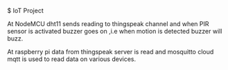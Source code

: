 $ IoT Project

At NodeMCU dht11 sends reading to thingspeak channel and when PIR sensor is activated buzzer goes on ,i.e when motion is detected buzzer will buzz.

At raspberry pi data from thingspeak server is read and mosquitto cloud mqtt is used to read data on various devices.
